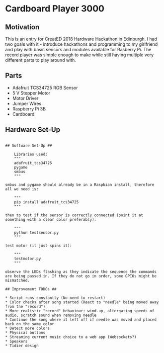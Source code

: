 # Cardboard Player 3000 #

## Motivation ##

This is an entry for CreatED 2018 Hardware Hackathon in Edinburgh. I had two goals with it - introduce hackathons and programming to my girlfriend and play with basic sensors and modules available for Rasberry Pi. The record player was simple enough to make while still having multiple very different parts to play around with.

## Parts ##

* Adafruit TCS34725 RGB Sensor
* 5 V Stepper Motor
* Motor Driver 
* Jumper Wires
* Raspberry Pi 3B 
* Cardboard

## Hardware Set-Up ##

~~~ Diagram Here ~~~ 

## Software Set-Up ##

    Libraries used:
    """
    adafruit_tcs34725
    pygame
    smbus
    """ 

smbus and pygame should already be in a Raspbian install, therefore all we need is:

    """
    pip install adafruit_tcs34725
    """

then to test if the sensor is correctly connected (point it at something with a clear color preferably):

    """
    python testsensor.py
    """

test motor (it just spins it):

    """
    testmotor.py
    """

observe the LEDs flashing as they indicate the sequence the commands are being passed in. If they do not go in order, some GPIOs might be mismatched.

## Improvement TODOs ##

* Script runs constantly (No need to restart)
* Color checks after song started (React to "needle" being moved away from the "record")
* More realistic "record" behaviour: wind-up, alternating speeds of audio, scratch sound when removing needle
* Continue the song where it left off if needle was moved and placed back on the same color
* Detect more colors
* Physical buttons
* Streaming current music choice to a web app (Websockets?)
* Speakers
* Tidier design


